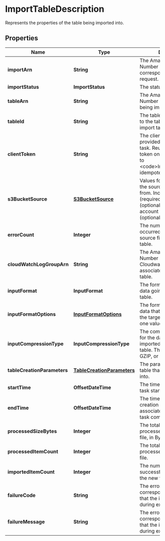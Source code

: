 

# ImportTableDescription

 Represents the properties of the table being imported into. 

## Properties

| Name | Type | Description | Notes |
|------------ | ------------- | ------------- | -------------|
|**importArn** | **String** |  The Amazon Resource Number (ARN) corresponding to the import request.  |  [optional] |
|**importStatus** | **ImportStatus** |  The status of the import.  |  [optional] |
|**tableArn** | **String** |  The Amazon Resource Number (ARN) of the table being imported into.  |  [optional] |
|**tableId** | **String** |  The table id corresponding to the table created by import table process.  |  [optional] |
|**clientToken** | **String** |  The client token that was provided for the import task. Reusing the client token on retry makes a call to &lt;code&gt;ImportTable&lt;/code&gt; idempotent.  |  [optional] |
|**s3BucketSource** | [**S3BucketSource**](S3BucketSource.md) |  Values for the S3 bucket the source file is imported from. Includes bucket name (required), key prefix (optional) and bucket account owner ID (optional).  |  [optional] |
|**errorCount** | **Integer** |  The number of errors occurred on importing the source file into the target table.  |  [optional] |
|**cloudWatchLogGroupArn** | **String** |  The Amazon Resource Number (ARN) of the Cloudwatch Log Group associated with the target table.  |  [optional] |
|**inputFormat** | **InputFormat** |  The format of the source data going into the target table.  |  [optional] |
|**inputFormatOptions** | [**InputFormatOptions**](InputFormatOptions.md) |  The format options for the data that was imported into the target table. There is one value, CsvOption.  |  [optional] |
|**inputCompressionType** | **InputCompressionType** |  The compression options for the data that has been imported into the target table. The values are NONE, GZIP, or ZSTD.  |  [optional] |
|**tableCreationParameters** | [**TableCreationParameters**](TableCreationParameters.md) |  The parameters for the new table that is being imported into.  |  [optional] |
|**startTime** | **OffsetDateTime** |  The time when this import task started.  |  [optional] |
|**endTime** | **OffsetDateTime** |  The time at which the creation of the table associated with this import task completed.  |  [optional] |
|**processedSizeBytes** | **Integer** |  The total size of data processed from the source file, in Bytes.  |  [optional] |
|**processedItemCount** | **Integer** |  The total number of items processed from the source file.  |  [optional] |
|**importedItemCount** | **Integer** |  The number of items successfully imported into the new table.  |  [optional] |
|**failureCode** | **String** |  The error code corresponding to the failure that the import job ran into during execution.  |  [optional] |
|**failureMessage** | **String** |  The error message corresponding to the failure that the import job ran into during execution.  |  [optional] |



